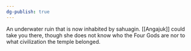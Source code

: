 ```yaml
---
dg-publish: true
---
```


An underwater ruin that is now inhabited by sahuagin. [[Angajuk]] could take you there, though she does not know who the Four Gods are nor to what civilization the temple belonged.